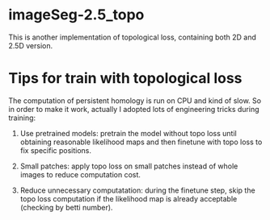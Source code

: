 # imageSeg-2.5_topo

This is another implementation of topological loss, containing both 2D and 2.5D version. 


# Tips for train with topological loss

The computation of persistent homology is run on CPU and kind of slow. So in order to make it work, actually I adopted lots of engineering tricks during training:

1) Use pretrained models: pretrain the model without topo loss until obtaining reasonable likelihood maps and then finetune with topo loss to fix specific positions.

2) Small patches: apply topo loss on small patches instead of whole images to reduce computation cost.

3) Reduce unnecessary computatation: during the finetune step, skip the topo loss computation if the likelihood map is already acceptable (checking by betti number).
